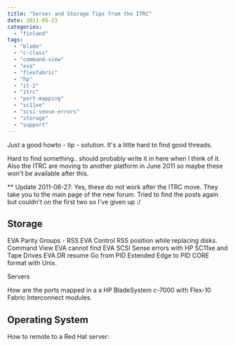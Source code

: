 ```yaml
---
title: "Server and Storage Tips from the ITRC"
date: 2011-05-21
categories: 
  - "finland"
tags: 
  - "blade"
  - "c-class"
  - "command-view"
  - "eva"
  - "flexfabric"
  - "hp"
  - "it-2"
  - "itrc"
  - "port-mapping"
  - "sc11xe"
  - "scsi-sense-errors"
  - "storage"
  - "support"
---
```


Just a good howto - tip - solution. It's a little hard to find good threads.

Hard to find something.. should probably write it in here when I think of it. Also the ITRC are moving to another platform in June 2011 so maybe these won't be available after this.

\*\* Update 2011-06-27: Yes, these do not work after the ITRC move. They take you to the main page of the new forum. Tried to find the posts again but couldn't on the first two so I've given up :/

## Storage

EVA Parity Groups - RSS EVA Control RSS position while replacing disks. Command View EVA cannot find EVA SCSI Sense errors with HP SC11xe and Tape Drives EVA DR resume Go from PID Extended Edge to PID CORE format with Unix.

Servers

How are the ports mapped in a a HP BladeSystem c-7000 with Flex-10 Fabric Interconnect modules.

## Operating System

How to remote to a Red Hat server:
